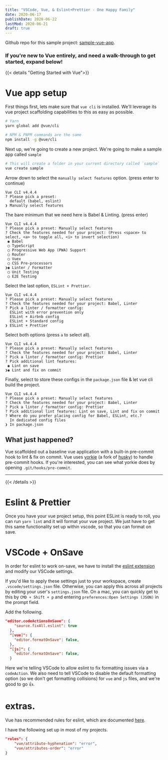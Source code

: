 ```yaml
---
title: "VSCode, Vue, & Eslint+Prettier - One Happy Family"
date: 2020-06-17
publishDate: 2020-06-22
lastMod: 2020-06-21
draft: true
---
```



Github repo for this sample project: [sample-vue-app](https://github.com/mattstrayer/sample-vue-vscode-eslint-prettier).

### If you're new to Vue entirely, and need a walk-through to get started, expand below!

{{< details "Getting Started with Vue">}}

# Vue app setup
First things first, lets make sure that `vue cli` is installed. We'll leverage its vue project scaffolding capabilities to this as easy as possible.

```bash
# Yarn
yarn global add @vue/cli

# NPM & PNPM commands are the same
npm install -g @vue/cli
```


Next up, we're going to create a new project. We're going to make a sample app called `sample`

```bash
# This will create a folder in your current directory called `sample`
vue create sample
```

Arrow down to select the `manually select features` option. (press enter to continue)

```text
Vue CLI v4.4.4
? Please pick a preset:
  default (babel, eslint)
❯ Manually select features
```

The bare minimum that we need here is Babel & Linting. (press enter)


```text
Vue CLI v4.4.4
? Please pick a preset: Manually select features
? Check the features needed for your project: (Press <space> to select, <a> to toggle all, <i> to invert selection)
 ◉ Babel
 ◯ TypeScript
 ◯ Progressive Web App (PWA) Support
 ◯ Router
 ◯ Vuex
 ◯ CSS Pre-processors
❯◉ Linter / Formatter
 ◯ Unit Testing
 ◯ E2E Testing
```

Select the last option, `ESLint + Prettier`.

```text
Vue CLI v4.4.4
? Please pick a preset: Manually select features
? Check the features needed for your project: Babel, Linter
? Pick a linter / formatter config:
  ESLint with error prevention only
  ESLint + Airbnb config
  ESLint + Standard config
❯ ESLint + Prettier
```

Select both options (press `a` to select all).

```text
Vue CLI v4.4.4
? Please pick a preset: Manually select features
? Check the features needed for your project: Babel, Linter
? Pick a linter / formatter config: Prettier
? Pick additional lint features:
 ◉ Lint on save
❯◉ Lint and fix on commit
```

Finally, select to store these configs in the `package.json` file & let vue cli build the project.

```text
Vue CLI v4.4.4
? Please pick a preset: Manually select features
? Check the features needed for your project: Babel, Linter
? Pick a linter / formatter config: Prettier
? Pick additional lint features: Lint on save, Lint and fix on commit
? Where do you prefer placing config for Babel, ESLint, etc.?
  In dedicated config files
❯ In package.json
```

## What just happened?

Vue scaffolded out a baseline vue application with a built-in pre-commit hook to lint & fix on commit. Vue uses [yorkie](https://github.com/yyx990803/yorkie) (a fork of [husky](https://github.com/typicode/husky)) to handle pre-commit hooks. If you're interested, you can see what yorkie does by opening `.git/hooks/pre-commit`.

---

{{< /details >}}




# Eslint & Prettier

Once you have your vue project setup, this point ESLint is ready to roll, you can run `yarn lint` and it will format your vue project. We just have to get this same functionality set up within vscode, so that you can format on save.


# VSCode + OnSave

In order for eslint to work on-save, we have to install the [eslint extension](https://marketplace.visualstudio.com/items?itemName=dbaeumer.vscode-eslint) and modify our VSCode settings.

If you'd like to apply these settings just to your workspace, create `.vscode/settings.json` file. Otherwise, you can apply this across all projects by editing your user's `settings.json` file. On a mac, you can quickly get to this by `CMD + Shift + p` and entering `preferences:Open Settings (JSON)` in the prompt field.

Add the following.

```json
"editor.codeActionsOnSave": {
    "source.fixAll.eslint": true
  },
  "[vue]": {
    "editor.formatOnSave": false,
  },
  "[js]": {
    "editor.formatOnSave": false,
  }
```

Here we're telling VSCode to allow eslint to fix formatting issues via a `codeAction`. We also need to tell VSCode to disable the default formatting option (so we don't get formatting collisions) for `vue` and `js` files, and we're good to go 👍.


# extras. 

Vue has recommended rules for eslint, which are documented [here](https://eslint.vuejs.org/rules/).

I have the following set up in most of my projects.
```json
"rules": {
    "vue/attribute-hyphenation": "error",
    "vue/attributes-order": "error"
}
```